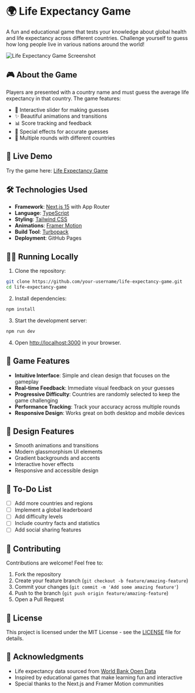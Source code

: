 # 🌍 Life Expectancy Game

A fun and educational game that tests your knowledge about global health and life expectancy across different countries. Challenge yourself to guess how long people live in various nations around the world!

![Life Expectancy Game Screenshot](public/game-screenshot.png)

## 🎮 About the Game

Players are presented with a country name and must guess the average life expectancy in that country. The game features:

- 🎯 Interactive slider for making guesses
- ✨ Beautiful animations and transitions
- 📊 Score tracking and feedback
- 🌟 Special effects for accurate guesses
- 🔄 Multiple rounds with different countries

## 🚀 Live Demo

Try the game here: [Life Expectancy Game](https://your-username.github.io/life-expectancy-game)

## 🛠️ Technologies Used

- **Framework**: [Next.js 15](https://nextjs.org/) with App Router
- **Language**: [TypeScript](https://www.typescriptlang.org/)
- **Styling**: [Tailwind CSS](https://tailwindcss.com/)
- **Animations**: [Framer Motion](https://www.framer.com/motion/)
- **Build Tool**: [Turbopack](https://turbo.build/pack)
- **Deployment**: GitHub Pages

## 🏃‍♂️ Running Locally

1. Clone the repository:
```bash
git clone https://github.com/your-username/life-expectancy-game.git
cd life-expectancy-game
```

2. Install dependencies:
```bash
npm install
```

3. Start the development server:
```bash
npm run dev
```

4. Open [http://localhost:3000](http://localhost:3000) in your browser.

## 🎯 Game Features

- **Intuitive Interface**: Simple and clean design that focuses on the gameplay
- **Real-time Feedback**: Immediate visual feedback on your guesses
- **Progressive Difficulty**: Countries are randomly selected to keep the game challenging
- **Performance Tracking**: Track your accuracy across multiple rounds
- **Responsive Design**: Works great on both desktop and mobile devices

## 🎨 Design Features

- Smooth animations and transitions
- Modern glassmorphism UI elements
- Gradient backgrounds and accents
- Interactive hover effects
- Responsive and accessible design

## 📝 To-Do List

- [ ] Add more countries and regions
- [ ] Implement a global leaderboard
- [ ] Add difficulty levels
- [ ] Include country facts and statistics
- [ ] Add social sharing features

## 🤝 Contributing

Contributions are welcome! Feel free to:
1. Fork the repository
2. Create your feature branch (`git checkout -b feature/amazing-feature`)
3. Commit your changes (`git commit -m 'Add some amazing feature'`)
4. Push to the branch (`git push origin feature/amazing-feature`)
5. Open a Pull Request

## 📄 License

This project is licensed under the MIT License - see the [LICENSE](LICENSE) file for details.

## 🙏 Acknowledgments

- Life expectancy data sourced from [World Bank Open Data](https://data.worldbank.org/)
- Inspired by educational games that make learning fun and interactive
- Special thanks to the Next.js and Framer Motion communities

